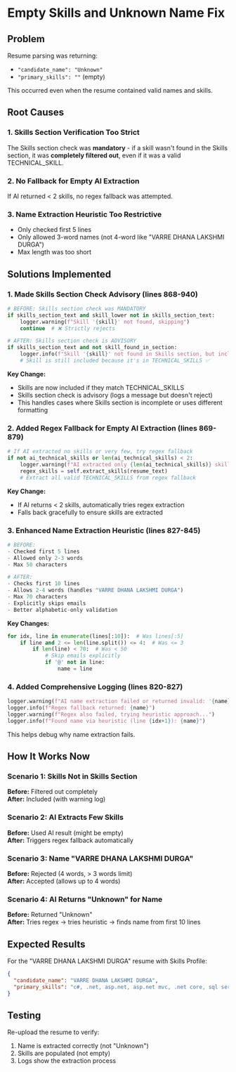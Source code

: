 # Empty Skills and Unknown Name Fix

## Problem
Resume parsing was returning:
- `"candidate_name": "Unknown"`
- `"primary_skills": ""` (empty)

This occurred even when the resume contained valid names and skills.

## Root Causes

### 1. **Skills Section Verification Too Strict**
The Skills section check was **mandatory** - if a skill wasn't found in the Skills section, it was **completely filtered out**, even if it was a valid TECHNICAL_SKILL.

### 2. **No Fallback for Empty AI Extraction**
If AI returned < 2 skills, no regex fallback was attempted.

### 3. **Name Extraction Heuristic Too Restrictive**
- Only checked first 5 lines
- Only allowed 3-word names (not 4-word like "VARRE DHANA LAKSHMI DURGA")
- Max length was too short

## Solutions Implemented

### 1. **Made Skills Section Check Advisory** (lines 868-940)
```python
# BEFORE: Skills section check was MANDATORY
if skills_section_text and skill_lower not in skills_section_text:
    logger.warning(f"Skill '{skill}' not found, skipping")
    continue  # ❌ Strictly rejects

# AFTER: Skills section check is ADVISORY
if skills_section_text and not skill_found_in_section:
    logger.info(f"Skill '{skill}' not found in Skills section, but including anyway")
    # Skill is still included because it's in TECHNICAL_SKILLS ✅
```

**Key Change:**
- Skills are now included if they match TECHNICAL_SKILLS
- Skills section check is advisory (logs a message but doesn't reject)
- This handles cases where Skills section is incomplete or uses different formatting

### 2. **Added Regex Fallback for Empty AI Extraction** (lines 869-879)
```python
# If AI extracted no skills or very few, try regex fallback
if not ai_technical_skills or len(ai_technical_skills) < 2:
    logger.warning(f"AI extracted only {len(ai_technical_skills)} skills, trying regex fallback...")
    regex_skills = self.extract_skills(resume_text)
    # Extract all valid TECHNICAL_SKILLS from regex fallback
```

**Key Change:**
- If AI returns < 2 skills, automatically tries regex extraction
- Falls back gracefully to ensure skills are extracted

### 3. **Enhanced Name Extraction Heuristic** (lines 827-845)
```python
# BEFORE:
- Checked first 5 lines
- Allowed only 2-3 words
- Max 50 characters

# AFTER:
- Checks first 10 lines
- Allows 2-4 words (handles "VARRE DHANA LAKSHMI DURGA")
- Max 70 characters
- Explicitly skips emails
- Better alphabetic-only validation
```

**Key Changes:**
```python
for idx, line in enumerate(lines[:10]):  # Was lines[:5]
    if line and 2 <= len(line.split()) <= 4:  # Was <= 3
        if len(line) < 70:  # Was < 50
            # Skip emails explicitly
            if '@' not in line:
                name = line
```

### 4. **Added Comprehensive Logging** (lines 820-827)
```python
logger.warning(f"AI name extraction failed or returned invalid: '{name}', trying regex fallback...")
logger.info(f"Regex fallback returned: {name}")
logger.warning(f"Regex also failed, trying heuristic approach...")
logger.info(f"Found name via heuristic (line {idx+1}): {name}")
```

This helps debug why name extraction fails.

## How It Works Now

### Scenario 1: Skills Not in Skills Section
**Before:** Filtered out completely  
**After:** Included (with warning log)

### Scenario 2: AI Extracts Few Skills
**Before:** Used AI result (might be empty)  
**After:** Triggers regex fallback automatically

### Scenario 3: Name "VARRE DHANA LAKSHMI DURGA"
**Before:** Rejected (4 words, > 3 words limit)  
**After:** Accepted (allows up to 4 words)

### Scenario 4: AI Returns "Unknown" for Name
**Before:** Returned "Unknown"  
**After:** Tries regex → tries heuristic → finds name from first 10 lines

## Expected Results

For the "VARRE DHANA LAKSHMI DURGA" resume with Skills Profile:
```json
{
  "candidate_name": "VARRE DHANA LAKSHMI DURGA",
  "primary_skills": "c#, .net, asp.net, asp.net mvc, .net core, sql server, html5, javascript, css, bootstrap, jquery, azure, visual studio, postman, swagger, rest api, openapi, entity framework, linq"
}
```

## Testing

Re-upload the resume to verify:
1. Name is extracted correctly (not "Unknown")
2. Skills are populated (not empty)
3. Logs show the extraction process

